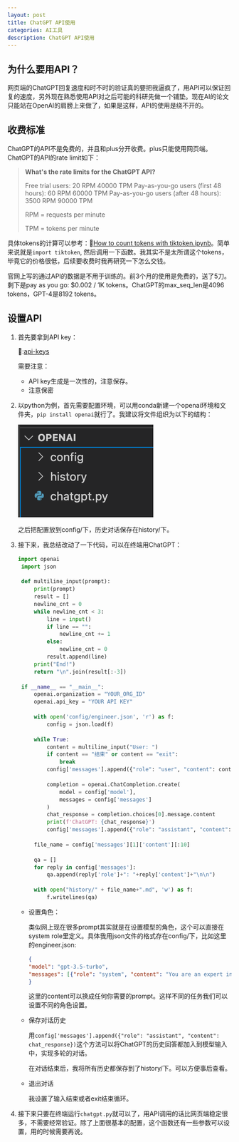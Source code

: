 ```yaml
---
layout: post
title: ChatGPT API使用
categories: AI工具
description: ChatGPT API使用
---
```


## 为什么要用API？

网页端的ChatGPT回复速度和时不时的验证真的要把我逼疯了，用API可以保证回复的速度，另外现在熟悉使用API对之后可能的科研先做一个铺垫。现在AI的论文只能站在OpenAI的肩膀上来做了，如果是这样，API的使用是绕不开的。

## 收费标准

ChatGPT的API不是免费的，并且和plus分开收费。plus只能使用网页端。ChatGPT的API的rate limit如下：

> **What's the rate limits for the ChatGPT API?**
>
> Free trial users: 20 RPM 40000 TPM
> Pay-as-you-go users (first 48 hours): 60 RPM 60000 TPM
> Pay-as-you-go users (after 48 hours): 3500 RPM 90000 TPM
>
>  
>
> RPM = requests per minute
>
> TPM = tokens per minute

具体tokens的计算可以参考：🔗[How to count tokens with tiktoken.ipynb](https://github.com/openai/openai-cookbook/blob/main/examples/How_to_count_tokens_with_tiktoken.ipynb)。简单来说就是`import tiktoken`, 然后调用一下函数。我其实不是太所谓这个tokens，毕竟它的价格很低，后续要收费时我再研究一下怎么交钱。

官网上写的通过API的数据是不用于训练的。前3个月的使用是免费的，送了5刀。剩下是pay as you go: $0.002 / 1K tokens。ChatGPT的max_seq_len是4096 tokens，GPT-4是8192 tokens。

## 设置API

1. 首先要拿到API key：

   🔗:[api-keys](https://platform.openai.com/account/api-keys)

   需要注意：

   - API key生成是一次性的，注意保存。
   - 注意保密

2. 以python为例，首先需要配置环境，可以用conda新建一个openai环境和文件夹，`pip install openai`就行了。我建议将文件组织为以下的结构：

   ![image-20230331155606912](/images/posts/image-20230331155606912.png)

   之后把配置放到config/下，历史对话保存在history/下。

3. 接下来，我总结改动了一下代码，可以在终端用ChatGPT：

   ```python
   import openai
    import json

    def multiline_input(prompt):
        print(prompt)
        result = []
        newline_cnt = 0
        while newline_cnt < 3:
            line = input()
            if line == "":
                newline_cnt += 1
            else:
                newline_cnt = 0
            result.append(line)
        print("End!")
        return "\n".join(result[:-3])

    if __name__ == "__main__":
        openai.organization = "YOUR_ORG_ID"
        openai.api_key = "YOUR API KEY"

        with open('config/engineer.json', 'r') as f:
            config = json.load(f)

        while True:
            content = multiline_input("User: ")
            if content == "结束" or content == "exit":
                break
            config['messages'].append({"role": "user", "content": content})

            completion = openai.ChatCompletion.create(
                model = config['model'],
                messages = config['messages']
            )
            chat_response = completion.choices[0].message.content
            print(f'ChatGPT: {chat_response}')
            config['messages'].append({"role": "assistant", "content": chat_response})

        file_name = config['messages'][1]['content'][:10]

        qa = []
        for reply in config['messages']:
            qa.append(reply['role']+": "+reply['content']+"\n\n")

        with open("history/" + file_name+".md", 'w') as f:
            f.writelines(qa)
   ```

   - 设置角色：

     类似网上现在很多prompt其实就是在设置模型的角色，这个可以直接在system role里定义。具体我用json文件的格式存在config/下，比如这里的engineer.json:

     ```json
     {
     "model": "gpt-3.5-turbo",
     "messages": [{"role": "system", "content": "You are an expert in coding on the topic of nlp, cv and multi-modal algorithms. You can speak both simplified Chinese and English."}]
     }
     ```

     这里的content可以换成任何你需要的prompt。这样不同的任务我们可以设置不同的角色设置。

   - 保存对话历史

     用`config['messages'].append({"role": "assistant", "content": chat_response})`这个方法可以将ChatGPT的历史回答都加入到模型输入中，实现多轮的对话。

     在对话结束后，我将所有历史都保存到了history/下。可以方便事后查看。
   - 退出对话

     我设置了输入结束或者exit结束循环。

4. 接下来只要在终端运行`chatgpt.py`就可以了，用API调用的话比网页端稳定很多，不需要经常验证。除了上面很基本的配置，这个函数还有一些参数可以设置，用的时候需要再说。

